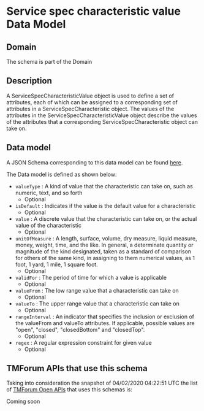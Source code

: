 # Service spec characteristic value Data Model

## Domain

The  schema is part of the  Domain

## Description

A ServiceSpecCharacteristicValue object is used to define a set of attributes, each of which can be assigned to a corresponding set of attributes in a ServiceSpecCharacteristic object. The values of the attributes in the ServiceSpecCharacteristicValue object describe the values of the attributes that a corresponding ServiceSpecCharacteristic object can take on.

## Data model

A JSON Schema corresponding to this data model can be found
[here](https://github.com/tmforum-rand/schemas/blob/candidates/Service/ServiceSpecCharacteristicValue.schema.json).

The Data model is defined as shown below:
- `valueType` : A kind of value that the characteristic can take on, such as numeric, text, and so forth
  - Optional
- `isDefault` : Indicates if the value is the default value for a characteristic
  - Optional
- `value` : A discrete value that the characteristic can take on, or the actual value of the characteristic
  - Optional
- `unitOfMeasure` : A length, surface, volume, dry measure, liquid measure, money, weight, time, and the like. In general, a determinate quantity or magnitude of the kind designated, taken as a standard of comparison for others of the same kind, in assigning to them numerical values, as 1 foot, 1 yard, 1 mile, 1 square foot.
  - Optional
- `validFor` : The period of time for which a value is applicable
  - Optional
- `valueFrom` : The low range value that a characteristic can take on
  - Optional
- `valueTo` : The upper range value that a characteristic can take on
  - Optional
- `rangeInterval` : An indicator that specifies the inclusion or exclusion of the valueFrom and valueTo attributes. If applicable, possible values are &quot;open&quot;, &quot;closed&quot;, &quot;closedBottom&quot; and &quot;closedTop&quot;.
  - Optional
- `regex` : A regular expression constraint for given value
  - Optional




## TMForum APIs that use this schema

Taking into consideration the snapshot of 04/02/2020 04:22:51 UTC the list of [TMForum Open APIs](https://www.tmforum.org/open-apis/) that uses this schemas is:

Coming soon